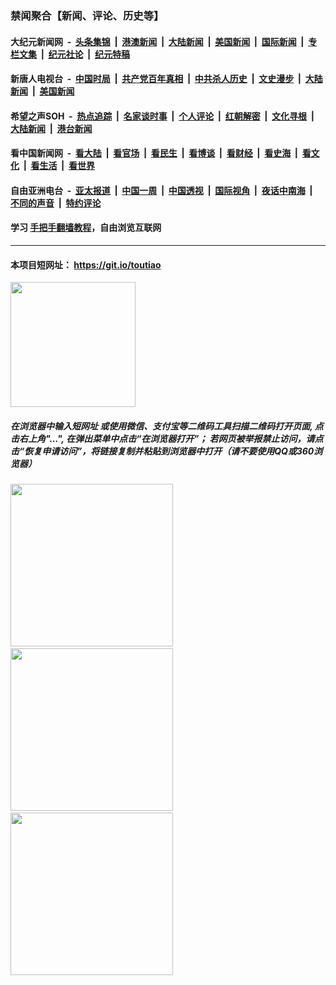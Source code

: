 ### 禁闻聚合【新闻、评论、历史等】

#### 大纪元新闻网 &nbsp;-&nbsp; [头条集锦](indexes/E头条集锦.md?t=02100633) &nbsp;|&nbsp; [港澳新闻](indexes/E港澳新闻.md?t=02100633)  &nbsp;|&nbsp; [大陆新闻](indexes/E大陆新闻.md?t=02100633) &nbsp;|&nbsp; [美国新闻](indexes/E美国新闻.md?t=02100633) &nbsp;|&nbsp; [国际新闻](indexes/E国际新闻.md?t=02100633) &nbsp;|&nbsp; [专栏文集](indexes/E专栏文集.md?t=02100633) &nbsp;|&nbsp; [纪元社论](indexes/E纪元社论.md?t=02100633) &nbsp;|&nbsp; [纪元特稿](indexes/E纪元特稿.md?t=02100633) 

#### 新唐人电视台 &nbsp;-&nbsp; [中国时局](indexes/N中国时局.md?t=02100633) &nbsp;|&nbsp; [共产党百年真相](indexes/N共产党百年真相.md?t=02100633) &nbsp;|&nbsp; [中共杀人历史](indexes/N中共杀人历史.md?t=02100633) &nbsp;|&nbsp; [文史漫步](indexes/N文史漫步.md?t=02100633) &nbsp;|&nbsp; [大陆新闻](indexes/N大陆新闻.md?t=02100633) &nbsp;|&nbsp; [美国新闻](indexes/N美国新闻.md?t=02100633)

#### 希望之声SOH &nbsp;-&nbsp; [热点追踪](indexes/H热点追踪.md?t=02100633) &nbsp;|&nbsp; [名家谈时事](indexes/H名家谈时事.md?t=02100633) &nbsp;|&nbsp; [个人评论](indexes/H个人评论.md?t=02100633)  &nbsp;|&nbsp; [红朝解密](indexes/H红朝解密.md?t=02100633) &nbsp;|&nbsp; [文化寻根](indexes/H文化寻根.md?t=02100633) &nbsp;|&nbsp; [大陆新闻](indexes/H大陆新闻.md?t=02100633) &nbsp;|&nbsp; [港台新闻](indexes/H港台新闻.md?t=02100633)

#### 看中国新闻网 &nbsp;-&nbsp; [看大陆](indexes/S看大陆.md?t=02100633) &nbsp;|&nbsp; [看官场](indexes/S看官场.md?t=02100633) &nbsp;|&nbsp; [看民生](indexes/S看民生.md?t=02100633)  &nbsp;|&nbsp; [看博谈](indexes/S看博谈.md?t=02100633) &nbsp;|&nbsp; [看财经](indexes/S看财经.md?t=02100633) &nbsp;|&nbsp; [看史海](indexes/S看史海.md?t=02100633) &nbsp;|&nbsp; [看文化](indexes/S看文化.md?t=02100633) &nbsp;|&nbsp; [看生活](indexes/S看生活.md?t=02100633) &nbsp;|&nbsp; [看世界](indexes/S看世界.md?t=02100633)

#### 自由亚洲电台 &nbsp;-&nbsp; [亚太报道](indexes/R亚太报道.md?t=02100633) &nbsp;|&nbsp; [中国一周](indexes/R中国一周.md?t=02100633) &nbsp;|&nbsp; [中国透视](indexes/R中国透视.md?t=02100633)  &nbsp;|&nbsp; [国际视角](indexes/R国际视角.md?t=02100633) &nbsp;|&nbsp; [夜话中南海](indexes/R夜话中南海.md?t=02100633) &nbsp;|&nbsp; [不同的声音](indexes/R不同的声音.md?t=02100633) &nbsp;|&nbsp; [特约评论](indexes/R特约评论.md?t=02100633)

#### 学习 [手把手翻墙教程](https://github.com/gfw-breaker/guides/wiki)，自由浏览互联网

----

#### 本项目短网址： https://git.io/toutiao
<img src="https://raw.githubusercontent.com/gfw-breaker/banned-news/master/scripts/img/qr.png" width="200px"/>  

##### 在浏览器中输入短网址 或使用微信、支付宝等二维码工具扫描二维码打开页面, 点击右上角"...", 在弹出菜单中点击“在浏览器打开”； 若网页被举报禁止访问，请点击“恢复申请访问”，将链接复制并粘贴到浏览器中打开（请不要使用QQ或360浏览器）

<img src="https://raw.githubusercontent.com/gfw-breaker/banned-news/master/scripts/img/1.png" width="260px"/> &nbsp; <img src="https://raw.githubusercontent.com/gfw-breaker/banned-news/master/scripts/img/2.png" width="260px"/> &nbsp; <img src="https://raw.githubusercontent.com/gfw-breaker/banned-news/master/scripts/img/3.png" width="260px"/>
